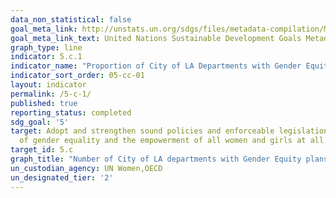 ```yaml
---
data_non_statistical: false
goal_meta_link: http://unstats.un.org/sdgs/files/metadata-compilation/Metadata-Goal-5.pdf
goal_meta_link_text: United Nations Sustainable Development Goals Metadata (pdf 634kB)
graph_type: line
indicator: 5.c.1
indicator_name: "Proportion of City of LA Departments with Gender Equity plans"
indicator_sort_order: 05-cc-01
layout: indicator
permalink: /5-c-1/
published: true
reporting_status: completed
sdg_goal: '5'
target: Adopt and strengthen sound policies and enforceable legislation for the promotion
  of gender equality and the empowerment of all women and girls at all levels
target_id: 5.c
graph_title: "Number of City of LA departments with Gender Equity plans"
un_custodian_agency: UN Women,OECD
un_designated_tier: '2'
---
```

